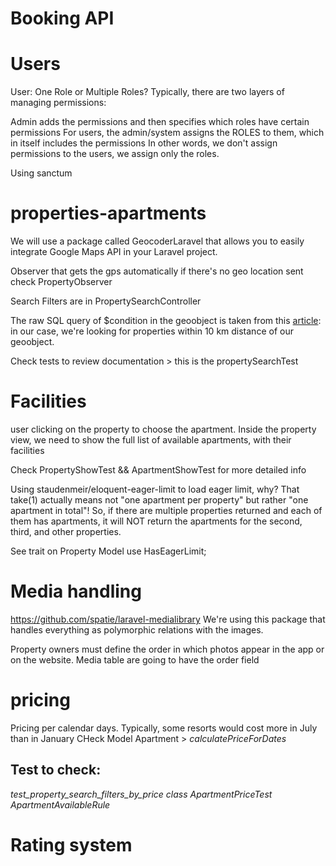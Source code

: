 # Booking API

# Users

User: One Role or Multiple Roles?
Typically, there are two layers of managing permissions:

Admin adds the permissions and then specifies which roles have certain permissions
For users, the admin/system assigns the ROLES to them, which in itself includes the permissions
In other words, we don't assign permissions to the users, we assign only the roles.

Using sanctum

# properties-apartments
We will use a package called GeocoderLaravel that allows you to easily integrate Google Maps API in your Laravel project.

Observer that gets the gps automatically if there's no geo location sent
check PropertyObserver

Search Filters are in PropertySearchController

The raw SQL query of $condition in the geoobject is taken from this [article](https://inovector.com/blog/get-locations-nearest-the-user-location-with-mysql-php-in-laravel): in our case, we're looking for properties within 10 km distance of our geoobject.


Check tests to review documentation > this is the propertySearchTest


# Facilities
user clicking on the property to choose the apartment. Inside the property view, we need to show the full list of available apartments, with their facilities

Check PropertyShowTest && ApartmentShowTest for more detailed info

Using staudenmeir/eloquent-eager-limit to load eager limit, why?
That take(1) actually means not "one apartment per property" but rather "one apartment in total"! So, if there are multiple properties returned and each of them has apartments, it will NOT return the apartments for the second, third, and other properties.

See trait on Property Model
    use HasEagerLimit;


# Media handling
https://github.com/spatie/laravel-medialibrary
We're using this package that handles everything as polymorphic relations with the images.

Property owners must define the order in which photos appear in the app or on the website. 
Media table are going to have the order field

# pricing
Pricing per calendar days. Typically, some resorts would cost more in July than in January
CHeck Model Apartment > *calculatePriceForDates*
## Test to check:
*test_property_search_filters_by_price*
*class ApartmentPriceTest*
*ApartmentAvailableRule*

# Rating system
